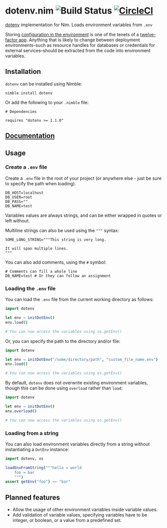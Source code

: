 # dotenv.nim ![Build Status](https://api.travis-ci.org/euantorano/dotenv.nim.svg) [![CircleCI](https://circleci.com/gh/euantorano/dotenv.nim/tree/master.svg?style=svg)](https://circleci.com/gh/euantorano/dotenv.nim/tree/master)

[dotenv](https://github.com/bkeepers/dotenv) implementation for Nim. Loads environment variables from `.env`

Storing [configuration in the environment](http://12factor.net/config) is one of the tenets of a [twelve-factor app](http://12factor.net). Anything that is likely to change between deployment environments–such as resource handles for databases or credentials for external services–should be extracted from the code into environment variables.

## Installation

`dotenv` can be installed using Nimble:

```
nimble install dotenv
```

Or add the following to your `.nimble` file:

```
# Dependencies

requires "dotenv >= 1.1.0"
```

## [Documentation](https://htmlpreview.github.io/?https://github.com/euantorano/dotenv.nim/blob/master/docs/dotenv.html)

## Usage

### Create a `.env` file

Create a `.env` file in the root of your project (or anywhere else - just be sure to specify the path when loading).

```
DB_HOST=localhost
DB_USER=root
DB_PASS=""
DB_NAME=test
```

Variables values are always strings, and can be either wrapped in quotes or left without.

Multiline strings can also be used using the `"""` syntax:

```
SOME_LONG_STRING="""This string is very long.

It will span multiple lines.
"""
```

You can also add comments, using the `#` symbol:

```
# Comments can fill a whole line
DB_NAME=test # Or they can follow an assignment
```

### Loading the `.env` file

You can load the `.env` file from the current working directory as follows:

```nim
import dotenv

let env = initDotEnv()
env.load()

# You can now access the variables using os.getEnv()
```

Or, you can specify the path to the directory and/or file:

```nim
import dotenv

let env = initDotEnv("/some/directory/path", "custom_file_name.env")
env.load()

# You can now access the variables using os.getEnv()
```

By default, `dotenv` does not overwrite existing environment variables, though this can be done using `overload` rather than `load`:

```nim
import dotenv

let env = initDotEnv()
env.overload()

# You can now access the variables using os.getEnv()
```

### Loading from a string

You can also load environment variables directly from a string without instantiating a `DotEnv` instance:

```nim
import dotenv, os

loadEnvFromString("""hello = world
    foo = bar
    """)
assert getEnv("foo") == "bar"
```

## Planned features

* Allow the usage of other environment variables inside variable values.
* Add validation of variable values, specifying variables have to be integer, or boolean, or a value from a predefined set.
